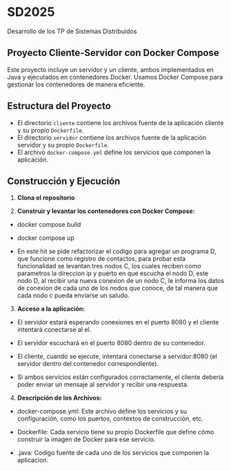 # SD2025
Desarrollo de los TP de Sistemas Distribuidos


## Proyecto Cliente-Servidor con Docker Compose

Este proyecto incluye un servidor y un cliente, ambos implementados en Java y ejecutados en contenedores Docker. Usamos Docker Compose para gestionar los contenedores de manera eficiente.

## Estructura del Proyecto

- El directorio `cliente` contiene los archivos fuente de la aplicación cliente y su propio `Dockerfile`.
- El directorio `servidor` contiene los archivos fuente de la aplicación servidor y su propio `Dockerfile`.
- El archivo `docker-compose.yml` define los servicios que componen la aplicación.

## Construcción y Ejecución

1. **Clona el repositorio**

2. **Construir y levantar los contenedores con Docker Compose:** 

- docker compose build

- docker compose up

- En este hit se pide refactorizar el codigo para agregar un programa D, que funcione como registro de contactos, para probar esta funcionalidad se levantan tres nodos C, los cuales reciben como parametros la direccion ip y puerto en que escucha el nodo D, este nodo D, al recibir una nueva conexion de un nodo C, le informa los datos de conexion de cada uno de los nodos que conoce, de tal manera que cada nodo c pueda enviarse un saludo.

3. **Acceso a la aplicación:**

- El servidor estará esperando conexiones en el puerto 8080 y el cliente intentará conectarse al el.

- El servidor escuchará en el puerto 8080 dentro de su contenedor.

- El cliente, cuando se ejecute, intentará conectarse a servidor:8080 (el servidor dentro del contenedor correspondiente).

- Si ambos servicios están configurados correctamente, el cliente debería poder enviar un mensaje al servidor y recibir una respuesta.

4. **Descripción de los Archivos:**

- docker-compose.yml: Este archivo define los servicios y su configuración, como los puertos, contextos de construcción, etc.

- Dockerfile: Cada servicio tiene su propio Dockerfile que define cómo construir la imagen de Docker para ese servicio. 

- .java: Codigo fuente de cada uno de los servicios que componen la aplicacion.